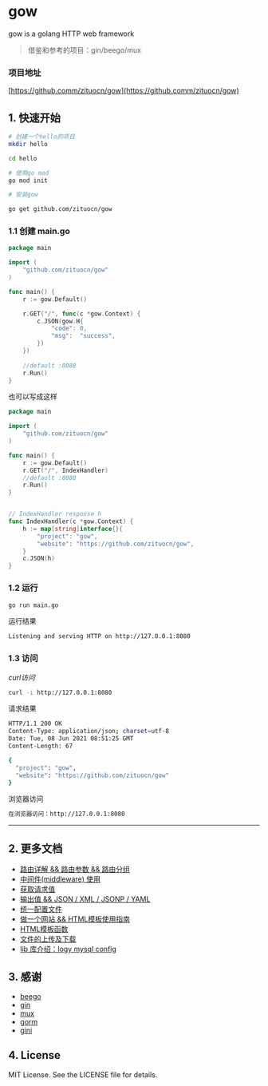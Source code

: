 # gow 
gow is a golang HTTP web framework

> 借鉴和参考的项目：gin/beego/mux


### 项目地址

[https://github.comm/zituocn/gow](https://github.comm/zituocn/gow)


## 1. 快速开始

```sh
# 创建一个hello的项目
mkdir hello

cd hello

# 使用go mod
go mod init

# 安装gow

go get github.com/zituocn/gow
```

### 1.1 创建 main.go

```go
package main

import (
    "github.com/zituocn/gow"
)

func main() {
    r := gow.Default()

    r.GET("/", func(c *gow.Context) {
        c.JSON(gow.H{
            "code": 0,
            "msg":  "success",
        })
    })
    
    //default :8080
    r.Run()
}
```
也可以写成这样

```go
package main

import (
    "github.com/zituocn/gow"
)

func main() {
    r := gow.Default()
    r.GET("/", IndexHandler)
    //default :8080
    r.Run()  
}


// IndexHandler response h
func IndexHandler(c *gow.Context) {
    h := map[string]interface{}{
        "project": "gow",
        "website": "https://github.com/zituocn/gow",
    }
    c.JSON(h)
}

```

### 1.2 运行

```sh
go run main.go
```

运行结果

```sh
Listening and serving HTTP on http://127.0.0.1:8080
```

### 1.3 访问

*curl访问*

```sh
curl -i http://127.0.0.1:8080
```

请求结果

```sh
HTTP/1.1 200 OK
Content-Type: application/json; charset=utf-8
Date: Tue, 08 Jun 2021 08:51:25 GMT
Content-Length: 67

{
  "project": "gow",
  "website": "https://github.com/zituocn/gow"
}
```

浏览器访问

```sh
在浏览器访问：http://127.0.0.1:8080
```
---

## 2. 更多文档

* [路由详解 && 路由参数 && 路由分组]()
* [中间件(middleware) 使用]()
* [获取请求值]()
* [输出值 && JSON / XML / JSONP / YAML]()
* [统一配置文件]()
* [做一个网站 && HTML模板使用指南]()
* [HTML模板函数]()
* [文件的上传及下载]()
* [lib 库介绍：logy mysql config ]()



## 3. 感谢

* [beego](https://github.com/beego/beego)
* [gin](https://github.com/gin-gonic/gin)
* [mux](https://github.com/gorilla/mux)
* [gorm](https://github.com/go-gorm/gorm)
* [gini](https://github.com/gkzy/gini)

## 4. License

MIT License. See the LICENSE file for details.



